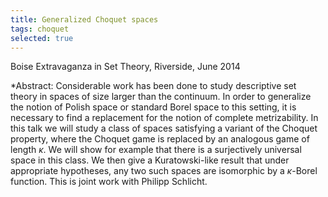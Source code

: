 ```yaml
---
title: Generalized Choquet spaces
tags: choquet
selected: true
---
```


Boise Extravaganza in Set Theory, Riverside, June 2014<!--more-->

*Abstract: Considerable work has been done to study descriptive set theory in spaces of size larger than the continuum. In order to generalize the notion of Polish space or standard Borel space to this setting, it is necessary to find a replacement for the notion of complete metrizability. In this talk we will study a class of spaces satisfying a variant of the Choquet property, where the Choquet game is replaced by an analogous game of length $\kappa$. We will show for example that there is a surjectively universal space in this class. We then give a Kuratowski-like result that under appropriate hypotheses, any two such spaces are isomorphic by a $\kappa$-Borel function. This is joint work with Philipp Schlicht.
